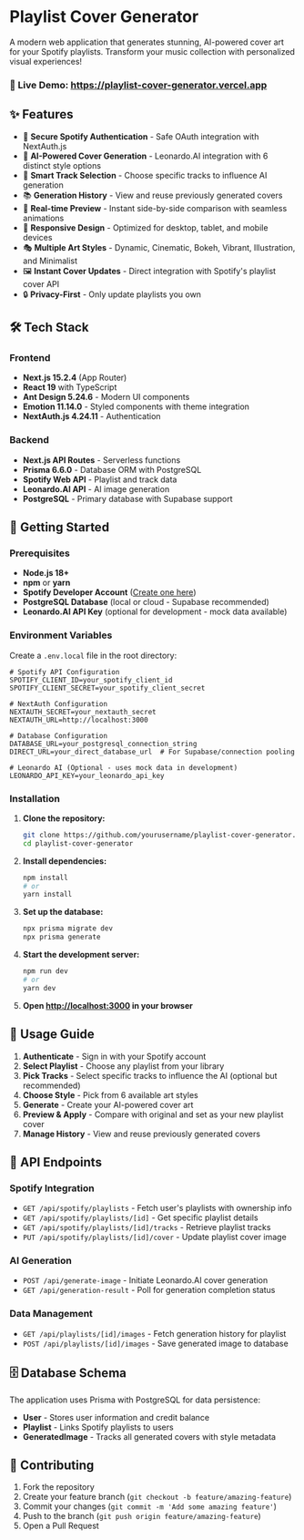 # Playlist Cover Generator

A modern web application that generates stunning, AI-powered cover art for your Spotify playlists. Transform your music collection with personalized visual experiences!

### 🚀 Live Demo: https://playlist-cover-generator.vercel.app

## ✨ Features

- 🔐 **Secure Spotify Authentication** - Safe OAuth integration with NextAuth.js
- 🎨 **AI-Powered Cover Generation** - Leonardo.AI integration with 6 distinct style options
- 🎯 **Smart Track Selection** - Choose specific tracks to influence AI generation
- 📚 **Generation History** - View and reuse previously generated covers
- 🔄 **Real-time Preview** - Instant side-by-side comparison with seamless animations
- 📱 **Responsive Design** - Optimized for desktop, tablet, and mobile devices
- 🎭 **Multiple Art Styles** - Dynamic, Cinematic, Bokeh, Vibrant, Illustration, and Minimalist
- 🖼️ **Instant Cover Updates** - Direct integration with Spotify's playlist cover API
- 🔒 **Privacy-First** - Only update playlists you own


## 🛠️ Tech Stack

### Frontend
- **Next.js 15.2.4** (App Router)
- **React 19** with TypeScript
- **Ant Design 5.24.6** - Modern UI components
- **Emotion 11.14.0** - Styled components with theme integration
- **NextAuth.js 4.24.11** - Authentication

### Backend
- **Next.js API Routes** - Serverless functions
- **Prisma 6.6.0** - Database ORM with PostgreSQL
- **Spotify Web API** - Playlist and track data
- **Leonardo.AI API** - AI image generation
- **PostgreSQL** - Primary database with Supabase support

## 🚀 Getting Started

### Prerequisites

- **Node.js 18+** 
- **npm** or **yarn**
- **Spotify Developer Account** ([Create one here](https://developer.spotify.com/))
- **PostgreSQL Database** (local or cloud - Supabase recommended)
- **Leonardo.AI API Key** (optional for development - mock data available)

### Environment Variables

Create a `.env.local` file in the root directory:

```env
# Spotify API Configuration
SPOTIFY_CLIENT_ID=your_spotify_client_id
SPOTIFY_CLIENT_SECRET=your_spotify_client_secret

# NextAuth Configuration  
NEXTAUTH_SECRET=your_nextauth_secret
NEXTAUTH_URL=http://localhost:3000

# Database Configuration
DATABASE_URL=your_postgresql_connection_string
DIRECT_URL=your_direct_database_url  # For Supabase/connection pooling

# Leonardo AI (Optional - uses mock data in development)
LEONARDO_API_KEY=your_leonardo_api_key
```

### Installation

1. **Clone the repository:**
   ```bash
   git clone https://github.com/yourusername/playlist-cover-generator.git
   cd playlist-cover-generator
   ```

2. **Install dependencies:**
   ```bash
   npm install
   # or
   yarn install
   ```

3. **Set up the database:**
   ```bash
   npx prisma migrate dev
   npx prisma generate
   ```

4. **Start the development server:**
   ```bash
   npm run dev
   # or
   yarn dev
   ```

5. **Open [http://localhost:3000](http://localhost:3000) in your browser**

## 📖 Usage Guide

1. **Authenticate** - Sign in with your Spotify account
2. **Select Playlist** - Choose any playlist from your library
3. **Pick Tracks** - Select specific tracks to influence the AI (optional but recommended)
4. **Choose Style** - Pick from 6 available art styles
5. **Generate** - Create your AI-powered cover art
6. **Preview & Apply** - Compare with original and set as your new playlist cover
7. **Manage History** - View and reuse previously generated covers

## 🔌 API Endpoints

### Spotify Integration
- `GET /api/spotify/playlists` - Fetch user's playlists with ownership info
- `GET /api/spotify/playlists/[id]` - Get specific playlist details
- `GET /api/spotify/playlists/[id]/tracks` - Retrieve playlist tracks
- `PUT /api/spotify/playlists/[id]/cover` - Update playlist cover image

### AI Generation
- `POST /api/generate-image` - Initiate Leonardo.AI cover generation
- `GET /api/generation-result` - Poll for generation completion status

### Data Management
- `GET /api/playlists/[id]/images` - Fetch generation history for playlist
- `POST /api/playlists/[id]/images` - Save generated image to database

## 🗄️ Database Schema

The application uses Prisma with PostgreSQL for data persistence:

- **User** - Stores user information and credit balance
- **Playlist** - Links Spotify playlists to users
- **GeneratedImage** - Tracks all generated covers with style metadata


## 🤝 Contributing

1. Fork the repository
2. Create your feature branch (`git checkout -b feature/amazing-feature`)
3. Commit your changes (`git commit -m 'Add some amazing feature'`)
4. Push to the branch (`git push origin feature/amazing-feature`)
5. Open a Pull Request
